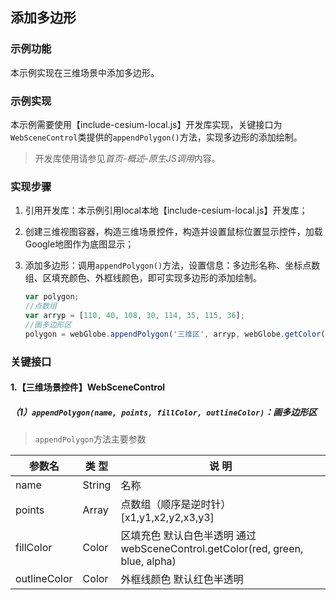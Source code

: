 ## 添加多边形

### 示例功能

本示例实现在三维场景中添加多边形。

### 示例实现

本示例需要使用【include-cesium-local.js】开发库实现，关键接口为`WebSceneControl`类提供的`appendPolygon()`方法，实现多边形的添加绘制。

> 开发库使用请参见*首页-概述-原生JS调用*内容。

### 实现步骤

1. 引用开发库：本示例引用local本地【include-cesium-local.js】开发库；

2. 创建三维视图容器，构造三维场景控件，构造并设置鼠标位置显示控件，加载Google地图作为底图显示；

3. 添加多边形：调用`appendPolygon()`方法，设置信息：多边形名称、坐标点数组、区填充颜色、外框线颜色，即可实现多边形的添加绘制。

    ``` javascript
    var polygon;
    //点数组
    var arryp = [110, 40, 108, 30, 114, 35, 115, 36];
    //画多边形区
    polygon = webGlobe.appendPolygon('三维区', arryp, webGlobe.getColor(1, 0, 0, 1), webGlobe.getColor(0, 0, 1, 1));
    ```

### 关键接口

#### 1.【三维场景控件】WebSceneControl

##### （1）`appendPolygon(name, points, fillColor, outlineColor)`：画多边形区

> `appendPolygon`方法主要参数

|参数名|类 型|说 明|
|-|-|-|
|name|String|名称|
|points|Array|点数组（顺序是逆时针）[x1,y1,x2,y2,x3,y3]|
|fillColor|Color|区填充色 默认白色半透明 通过webSceneControl.getColor(red, green, blue, alpha)|
|outlineColor|Color|外框线颜色 默认红色半透明|